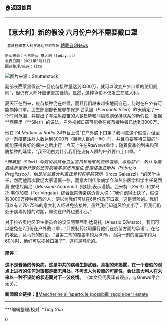 ###  [:house:返回首頁](https://github.com/ourhimalayas/txt)
---

## 【意大利】新的假设 六月份户外不需要戴口罩
` 喜马拉雅意大利罗马达芬奇农场` [轉載自GNews](https://gnews.org/zh-hans/1232753/)

```
新闻来源：今日新闻 意大利（today.it）
发表日期：2021年5月11日
翻译整理/简评：Tito
```


![]()![](https://gnews-media-offload.s3.amazonaws.com/wp-content/uploads/2021/05/12152138/IMG_20210512_212103.jpg)图片来源：Shutterstock

副部长**西**莱里假设“一旦疫苗接种量达到3000万，就可以改变户外口罩的使用规则”，但仍有人呼吁应该更加谨慎。显然，这种争论不仅发生在意大利。

夏天正在到来，疫苗接种仍在继续，而且我们越来越多地问自己，何时在户外有可能摘掉口罩。卫生部副部长皮耶尔保罗·西莱里（*Pierpaolo Sileri*）昨天确定了一个时间范围，并提出了与注射疫苗的人数趋势和间隔规则保持联系的新假说：根据**西莱里（**Sileri）的说法，户外摘掉口罩可能会在疫苗接种者已达到3000万。

他在 *24 Mattino*su *Radio 24*节目上说“在户外脱下口罩？我同意这个假设，但至少一剂疫苗注射人数达到3000万（目标人群的一半）时，并且将要等待三周的时间能获得良好的保护之后才行：今天上午在*RaiNews*重申：随着夏季的到来和预防接种的延续，“我不明白为什么我们在没有人群的户外要带上口罩。 ”

**西莱里（***Sileri*）的假设被其他卫生官员和地区政府所遵循。与副部长一致认为需要逐步重新开放的还有病毒学家法布里佐·普雷格里亚斯科*（Fabrizio Pregliasco）*，他是米兰意大利盖氏骨科科学研究所*（Irccs Galeazzi）*的医学主任，然而他再次敦促大家谨慎一些，而意大利传染病学会和热带医学科学主任马西莫·安德烈奥尼（*Massimo Andreoni*）则对此表示谨慎。西米特（*Simit*）和罗马托·韦尔加塔（Tor Vergata）综合医院传染病负责人说：“我们跑得太快了，假设有3000万接种疫苗的人，便以为我们可以在6月份取下口罩，这是冒险的。我们可以有让70-75％的意大利人经过免疫接种。虽然我们知道风险变小了，但我们仍处于病毒传播的时期，即使在户外也要小心。”

对于拉齐奥地区卫生委员会的议员阿莱西奥·达马托（Alessio D’Amato），我们可以避免在7月份在户外戴口罩，“只要制药公司履行他们在疫苗方面的承诺”。在他的地区，达马托的假设，“当第二剂的覆盖率约为30％，而第一剂的覆盖率约为60％时，他们可以摘掉口罩了”，这将是可能的。

#### 简评：

**这不是普通的传染病，这是中共的病毒生物武器。真相的未揭露，在一个虚假的观点上进行的任何对策都是毫无用处。不考虑人为投毒的可能性，会让意大利人在未来以一种不设防的状态面对下一波疫情。**
（本文只代表译者观点，与Gnews平台无关。）

**新闻原文链接：**🔗[Mascherine all’aperto: le (possibili) regole per l’estate](https://www.today.it/attualita/mascherina-all-aperto-estate.html)

* * *

***编辑整理/校对: **Ting Guo*

0
